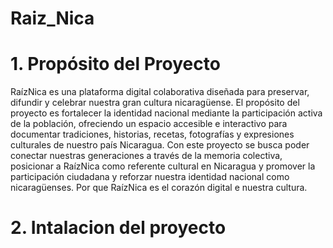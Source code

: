 # Raiz_Nica
# 1. Propósito del Proyecto
RaízNica es una plataforma digital colaborativa diseñada para preservar, difundir y celebrar nuestra gran cultura nicaragüense. El propósito del proyecto es fortalecer la identidad nacional mediante la participación activa de la población, ofreciendo un espacio accesible e interactivo para documentar tradiciones, historias, recetas, fotografías y expresiones culturales de nuestro país Nicaragua.
Con este proyecto se busca poder conectar nuestras generaciones a través de la memoria colectiva, posicionar a RaízNica como referente cultural en Nicaragua y promover la participación ciudadana y reforzar nuestra identidad nacional como nicaragüenses. Por que RaízNica es el corazón digital e nuestra cultura.

# 2. Intalacion del proyecto
